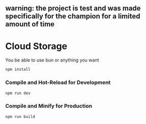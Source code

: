## warning: the project is test and was made specifically for the champion for a limited amount of time
# Cloud Storage

You be able to use bun or anything you want

```sh
npm install
```

### Compile and Hot-Reload for Development

```sh
npm run dev
```

### Compile and Minify for Production

```sh
npm run build
```
